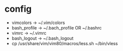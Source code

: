 # config
- vimcolors -> ~/.vim/colors
- bash_profile -> ~/.bach_profile OR ~/.bashrc
- vimrc -> ~/.vimrc
- bash_logout -> ~/.bash_logout
- cp /usr/share/vim/vim80/macros/less.sh ~/bin/vless 
